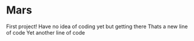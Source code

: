 # Mars
First project! Have no idea of coding yet but getting there
Thats a new line of code
Yet another line of code
